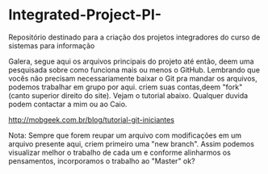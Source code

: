 # Integrated-Project-PI-
Repositório destinado para a criação dos projetos integradores do curso de sistemas para informação

Galera, segue aqui os arquivos principais do projeto até então, deem uma pesquisada sobre como funciona mais ou menos o GitHub.
Lembrando que vocês não precisam necessariamente baixar o Git pra mandar os arquivos, podemos trabalhar em grupo por aqui. criem suas contas,deem "fork" (canto superior direito do site). Vejam o tutorial abaixo. Qualquer duvida podem contactar a mim ou ao Caio.

http://mobgeek.com.br/blog/tutorial-git-iniciantes


Nota: Sempre que forem reupar um arquivo com modificações em um arquivo presente aqui, criem primeiro uma "new branch". Assim podemos visualizar melhor o trabalho de cada um e conforme alinharmos os pensamentos, incorporamos o trabalho ao "Master" ok?
